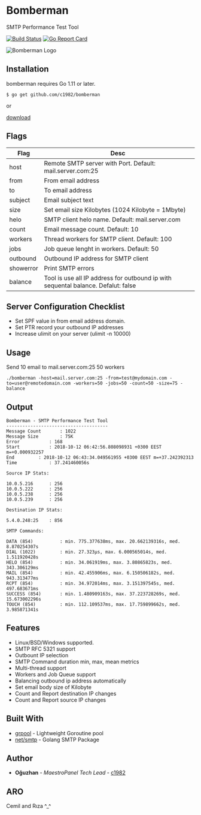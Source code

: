 # Bomberman
SMTP Performance Test Tool

[![Build Status](https://travis-ci.org/c1982/bomberman.svg?branch=master)](https://travis-ci.org/c1982/bomberman) [![Go Report Card](https://goreportcard.com/badge/github.com/c1982/bomberman)](https://goreportcard.com/report/github.com/c1982/bomberman)

![Bomberman Logo](https://github.com/c1982/bomberman/blob/master/logo.jpg?raw=true)


## Installation

bomberman requires Go 1.11 or later.

```
$ go get github.com/c1982/bomberman
```

or


[download](https://github.com/c1982/bomberman/releases)

## Flags

| Flag        | Desc           | 
| ------------- |-------------| 
| host | Remote SMTP server with Port. Default: mail.server.com:25 | 
| from | From email address | 
| to | To email address| 
| subject | Email subject text | 
| size | Set email size Kilobytes (1024 Kilobyte = 1Mbyte) |
| helo | SMTP client helo name. Default: mail.server.com | 
| count | Email message count. Default: 10|
| workers | Thread workers for SMTP client. Default: 100 |
| jobs | Job queue lenght in workers. Default: 50 |
| outbound | Outbound IP address for SMTP client |
| showerror | Print SMTP errors |
| balance | Tool is use all IP address for outbound ip with sequental balance. Defalut: false |


## Server Configuration Checklist

* Set SPF value in from email address domain.
* Set PTR record your outbound IP addresses
* Increase ulimit on your server (ulimit -n 10000)

## Usage

Send 10 email to mail.server.com:25 50 workers

```
./bomberman -host=mail.server.com:25 -from=test@mydomain.com -to=user@remotedomain.com -workers=50 -jobs=50 -count=50 -size=75 -balance
```

## Output

```
Bomberman - SMTP Performance Test Tool
--------------------------------------
Message Count		: 1022
Message Size		: 75K
Error			: 168
Start			: 2018-10-12 06:42:56.808098931 +0300 EEST m=+0.000932257
End			: 2018-10-12 06:43:34.049561955 +0300 EEST m=+37.242392313
Time			: 37.241460056s

Source IP Stats:

10.0.5.216		: 256
10.0.5.222		: 256
10.0.5.238		: 256
10.0.5.239		: 256

Destination IP Stats:

5.4.0.248:25	: 856

SMTP Commands:

DATA (854)	        : min. 775.377638ms, max. 20.662139316s, med. 8.870254307s
DIAL (1022)	        : min. 27.323µs, max. 6.000565014s, med. 1.511920428s
HELO (854)	        : min. 34.061919ms, max. 3.80865823s, med. 343.306129ms
MAIL (854)	        : min. 42.455906ms, max. 6.150506182s, med. 943.313477ms
RCPT (854)	        : min. 34.972014ms, max. 3.151397545s, med. 497.683671ms
SUCCESS (854)	    : min. 1.480909163s, max. 37.223728269s, med. 15.673002296s
TOUCH (854)	        : min. 112.109537ms, max. 17.759899662s, med. 3.985871341s
```

## Features

* Linux/BSD/Windows supported.
* SMTP RFC 5321 support
* Outbount IP selection
* SMTP Command duration min, max, mean metrics
* Multi-thread support
* Workers and Job Queue support
* Balancing outbound ip address automatically
* Set email body size of Kilobyte
* Count and Report destination IP changes 
* Count and Report source IP changes

## Built With

* [grpool](https://github.com/ivpusic/grpool) - Lightweight Goroutine pool
* [net/smtp](https://golang.org/pkg/net/smtp/) - Golang SMTP Package

## Author

* **Oğuzhan** - *MaestroPanel Tech Lead* - [c1982](https://github.com/c1982)

## ARO

Cemil and Rıza ^_^